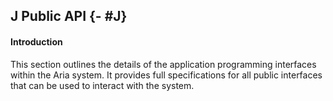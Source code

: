 ## J Public API {- #J}

#### Introduction

This section outlines the details of the application programming interfaces within the Aria
system. It provides full specifications for all public interfaces that can be used to interact
with the system.
